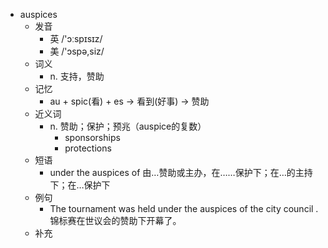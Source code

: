 - auspices
  - 发音
    - 英 /'ɔːspɪsɪz/
    - 美 /'ɔspə,siz/
  - 词义
    - n. 支持，赞助
  - 记忆
    - au + spic(看) + es → 看到(好事) → 赞助
  - 近义词
    - n. 赞助；保护；预兆（auspice的复数）
      - sponsorships
      - protections
  - 短语
    - under the auspices of 由…赞助或主办，在……保护下；在…的主持下；在…保护下
  - 例句
    - The tournament was held under the auspices of the city council . 锦标赛在世议会的赞助下开幕了。
  - 补充